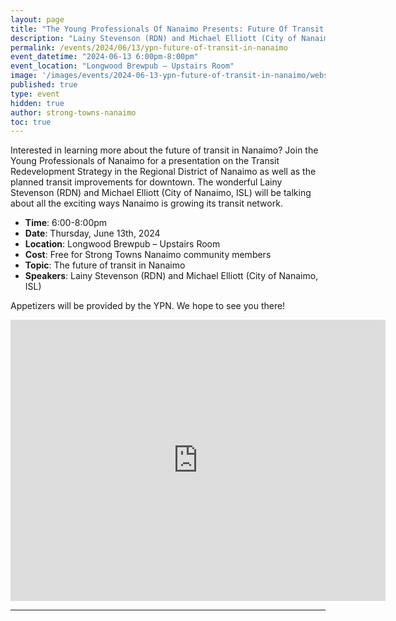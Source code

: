 ```yaml
---
layout: page
title: "The Young Professionals Of Nanaimo Presents: Future Of Transit In Nanaimo"
description: "Lainy Stevenson (RDN) and Michael Elliott (City of Nanaimo, ISL) will present on the Transit Redevelopment Strategy in the Regional District of Nanaimo as well as the planned transit improvements for downtown."
permalink: /events/2024/06/13/ypn-future-of-transit-in-nanaimo
event_datetime: "2024-06-13 6:00pm-8:00pm"
event_location: "Longwood Brewpub – Upstairs Room"
image: '/images/events/2024-06-13-ypn-future-of-transit-in-nanaimo/website.png'
published: true
type: event
hidden: true
author: strong-towns-nanaimo
toc: true
---
```


Interested in learning more about the future of transit in Nanaimo? Join the Young Professionals of Nanaimo for a presentation on the Transit Redevelopment Strategy in the Regional District of Nanaimo as well as the planned transit improvements for downtown. The wonderful Lainy Stevenson (RDN) and Michael Elliott (City of Nanaimo, ISL) will be talking about all the exciting ways Nanaimo is growing its transit network.

* **Time**: 6:00-8:00pm
* **Date**: Thursday, June 13th, 2024
* **Location**: Longwood Brewpub – Upstairs Room
* **Cost**: Free for Strong Towns Nanaimo community members
* **Topic**: The future of transit in Nanaimo
* **Speakers**: Lainy Stevenson (RDN) and Michael Elliott (City of Nanaimo, ISL)

Appetizers will be provided by the YPN. We hope to see you there!

<iframe src="https://www.google.com/maps/embed?pb=!1m18!1m12!1m3!1d1549.3765976119205!2d-124.03576764075723!3d49.224640834997096!2m3!1f0!2f0!3f0!3m2!1i1024!2i768!4f13.1!3m3!1m2!1s0x548898b1001f5c89%3A0xd52d58532ac6592b!2sLongwood%20Brew%20Pub%20%26%20Restaurant!5e0!3m2!1sen!2sca!4v1717722654256!5m2!1sen!2sca" width="600" height="450" style="border:0;" allowfullscreen="" loading="lazy" referrerpolicy="no-referrer-when-downgrade"></iframe>

***
